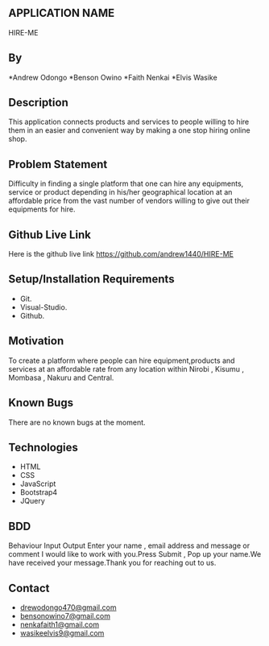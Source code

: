 ## APPLICATION NAME
HIRE-ME

## By 
*Andrew Odongo
*Benson Owino
*Faith Nenkai
*Elvis Wasike

## Description
This application connects products and services to people willing to hire them in an easier and convenient way by making a one stop hiring online shop. 

## Problem Statement
Difficulty in finding a single platform that one can hire any equipments, service or product depending in his/her geographical location at an affordable price from the vast number of vendors willing to give out their equipments for hire.

## Github Live Link
Here is the github live link https://github.com/andrew1440/HIRE-ME

## Setup/Installation Requirements
* Git.
* Visual-Studio.
* Github.

## Motivation
To create a platform where people can hire equipment,products and services at an affordable rate from any location within Nirobi , Kisumu , Mombasa , Nakuru and Central.

## Known Bugs
There are no known bugs at the moment.

## Technologies
* HTML
* CSS
* JavaScript
* Bootstrap4
* JQuery

## BDD
Behaviour Input Output Enter your name , email address and message or comment I would like to work with you.Press Submit , Pop up your name.We have received your message.Thank you for reaching out to us.

## Contact
* drewodongo470@gmail.com
* bensonowino7@gmail.com
* nenkafaith1@gmail.com
* wasikeelvis9@gmail.com